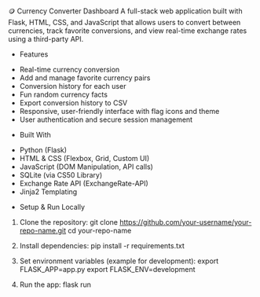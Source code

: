 🪙 Currency Converter Dashboard
A full-stack web application built with Flask, HTML, CSS, and JavaScript that allows users to convert between currencies, track favorite conversions, and view real-time exchange rates using a third-party API.

* Features

- Real-time currency conversion
- Add and manage favorite currency pairs
- Conversion history for each user
- Fun random currency facts
- Export conversion history to CSV
- Responsive, user-friendly interface with flag icons and theme
- User authentication and secure session management

* Built With

- Python (Flask)
- HTML & CSS (Flexbox, Grid, Custom UI)
- JavaScript (DOM Manipulation, API calls)
- SQLite (via CS50 Library)
- Exchange Rate API (ExchangeRate-API)
- Jinja2 Templating

* Setup & Run Locally

1. Clone the repository:
    git clone https://github.com/your-username/your-repo-name.git
    cd your-repo-name

2. Install dependencies:
    pip install -r requirements.txt

3. Set environment variables (example for development):
    export FLASK_APP=app.py
    export FLASK_ENV=development

4. Run the app:
    flask run
